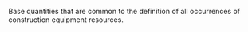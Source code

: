 ﻿Base quantities that are common to the definition of all occurrences of construction equipment resources.
